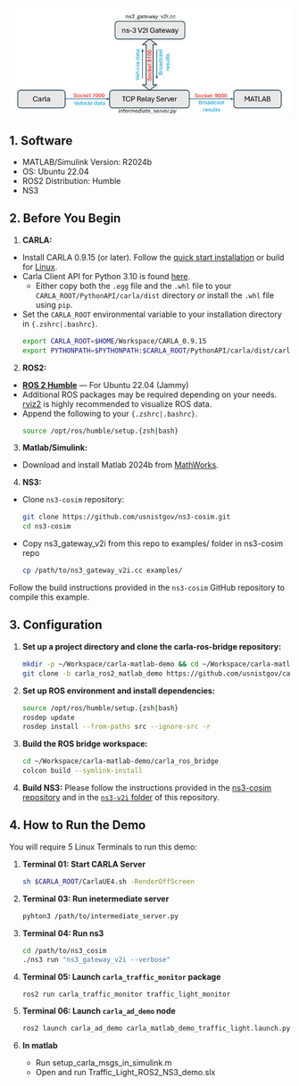 ![V2I Co-simulation with CARLA, ns-3, and MATLAB](ns3-v2i/docs/implementation.png)

## 1. Software
  - MATLAB/Simulink Version: R2024b
  - OS: Ubuntu 22.04
  - ROS2 Distribution: Humble
  - NS3

## 2. Before You Begin
1. **CARLA:**
  - Install CARLA 0.9.15 (or later). Follow the [quick start installation](https://carla.readthedocs.io/en/latest/start_quickstart/) or build for [Linux](https://carla.readthedocs.io/en/latest/build_linux/).
  - Carla Client API for Python 3.10 is found [here](https://github.com/gezp/carla_ros/releases/).
    - Either copy both the `.egg` file and the `.whl` file to your `CARLA_ROOT/PythonAPI/carla/dist` directory *or* install the `.whl` file using `pip`.
  - Set the `CARLA_ROOT` environmental variable to your installation directory in `{.zshrc|.bashrc}`.
    ```sh
    export CARLA_ROOT=$HOME/Workspace/CARLA_0.9.15
    export PYTHONPATH=$PYTHONPATH:$CARLA_ROOT/PythonAPI/carla/dist/carla-<carla_version_and_arch>.egg:$CARLA_ROOT/PythonAPI/carla
    ```

2. **ROS2:**
  - [__ROS 2 Humble__](https://docs.ros.org/en/humble/Installation.html) — For Ubuntu 22.04 (Jammy)
  - Additional ROS packages may be required depending on your needs. [rviz2](https://github.com/ros2/rviz) is highly recommended to visualize ROS data.
  - Append the following to your `{.zshrc|.bashrc}`.
    ```sh
    source /opt/ros/humble/setup.{zsh|bash}
    ```
    
3. **Matlab/Simulink:**
  - Download and install Matlab 2024b from [MathWorks](https://www.mathworks.com/help/install/ug/install-products-with-internet-connection.html).
  
4. **NS3:**
  - Clone `ns3-cosim` repository:

    ```sh
    git clone https://github.com/usnistgov/ns3-cosim.git
    cd ns3-cosim
    ```
  - Copy ns3_gateway_v2i from this repo to examples/ folder in ns3-cosim repo
    ```sh
    cp /path/to/ns3_gateway_v2i.cc examples/
    ```
   
   Follow the build instructions provided in the `ns3-cosim` GitHub repository to compile this example.
    
## 3. Configuration
1. **Set up a project directory and clone the carla-ros-bridge repository:**
    ```sh
    mkdir -p ~/Workspace/carla-matlab-demo && cd ~/Workspace/carla-matlab-demo
    git clone -b carla_ros2_matlab_demo https://github.com/usnistgov/cav-cosim.git
    ``` 
2. **Set up ROS environment and install dependencies:**
    ```sh
    source /opt/ros/humble/setup.{zsh|bash}
    rosdep update
    rosdep install --from-paths src --ignore-src -r
    ```
3. **Build the ROS bridge workspace:**
    ```sh
    cd ~/Workspace/carla-matlab-demo/carla_ros_bridge
    colcon build --symlink-install
    ```
4. **Build NS3:**
    Please follow the instructions provided in the [ns3-cosim repository](https://github.com/usnistgov/ns3-cosim.git) and in the [`ns3-v2i` folder](./ns3-v2i) of this repository.

## 4. How to Run the Demo
You will require 5 Linux Terminals to run this demo:

1. **Terminal 01: Start CARLA Server**
    ```sh
    sh $CARLA_ROOT/CarlaUE4.sh -RenderOffScreen
    ```
2. **Terminal 03: Run inetermediate server**
   ```bash
   pyhton3 /path/to/intermediate_server.py
   ```
   
3. **Terminal 04: Run ns3**
   ```bash
   cd /path/to/ns3_cosim
   ./ns3 run "ns3_gateway_v2i --verbose"
   ```
	
4. **Terminal 05: Launch `carla_traffic_monitor` package**
   ```
   ros2 run carla_traffic_monitor traffic_light_monitor
   ```
5. **Terminal 06: Launch `carla_ad_demo` node**
    ```sh
    ros2 launch carla_ad_demo carla_matlab_demo_traffic_light.launch.py
    ```
6. **In matlab**
    - Run setup_carla_msgs_in_simulink.m
    - Open and run Traffic_Light_ROS2_NS3_demo.slx


